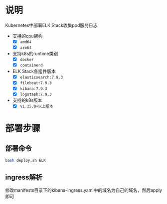 # 说明
Kubernetes中部署ELK Stack收集pod服务日志
+ 支持的cpu架构
  + [x] `amd64`
  + [x] `arm64`
+ 支持k8s的runtime类别
  + [x] `docker`
  + [x] `containerd`

+ ELK Stack各组件版本
  + [x] `elasticsearch:7.9.3`
  + [x] `filebeat:7.9.3`
  + [x] `kibana:7.9.3`
  + [x] `logstash:7.9.3`
+ 支持的k8s版本
  + [x] `v1.15.0+以上版本`

# 部署步骤

## 部署命令

```bash
bash deploy.sh ELK
```

## ingress解析

修改manifests目录下的kibana-ingress.yaml中的域名为自己的域名，然后apply即可
